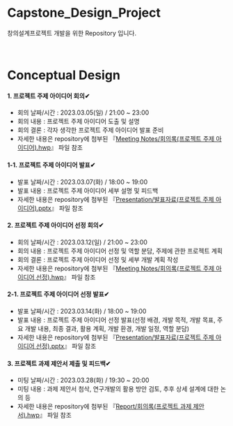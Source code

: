 # Capstone_Design_Project
창의설계프로젝트 개발을 위한 Repository 입니다.

<br/>

<h1>Conceptual Design</h1>

#### 1. 프로젝트 주제 아이디어 회의✔
- 회의 날짜/시간 : 2023.03.05(일) / 21:00 ~ 23:00
- 회의 내용 : 프로젝트 주제 아이디어 도출 및 설명
- 회의 결론 : 각자 생각한 프로젝트 주제 아이디어 발표 준비
- 자세한 내용은 repository에 첨부된 『[Meeting Notes/회의록(프로젝트 주제 아이디어).hwp](https://github.com/Min-su-Jeong/Capstone_Design_Project/tree/main/Meeting%20Notes)』 파일 참조

#### 1-1. 프로젝트 주제 아이디어 발표✔
- 발표 날짜/시간 : 2023.03.07(화) / 18:00 ~ 19:00
- 발표 내용 : 프로젝트 주제 아이디어 세부 설명 및 피드백
- 자세한 내용은 repository에 첨부된 『[Presentation/발표자료(프로젝트 주제 아이디어).pptx](https://github.com/Min-su-Jeong/Capstone_Design_Project/tree/main/Presentation)』 파일 참조

#### 2. 프로젝트 주제 아이디어 선정 회의✔
- 회의 날짜/시간 : 2023.03.12(일) / 21:00 ~ 23:00
- 회의 내용 : 프로젝트 주제 아이디어 선정 및 역할 분담, 주제에 관한 프로젝트 계획
- 회의 결론 : 프로젝트 주제 아이디어 선정 및 세부 개발 계획 작성
- 자세한 내용은 repository에 첨부된 『[Meeting Notes/회의록(프로젝트 주제 아이디어 선정).hwp](https://github.com/Min-su-Jeong/Capstone_Design_Project/tree/main/Meeting%20Notes)』 파일 참조

#### 2-1. 프로젝트 주제 아이디어 선정 발표✔
- 발표 날짜/시간 : 2023.03.14(화) / 18:00 ~ 19:00
- 발표 내용 : 프로젝트 주제 아이디어 선정 발표(선정 배경, 개발 목적, 개발 목표, 주요 개발 내용, 최종 결과, 활용 계획, 개발 환경, 개발 일정, 역할 분담)
- 자세한 내용은 repository에 첨부된 『[Presentation/발표자료(프로젝트 주제 아이디어 선정).pptx](https://github.com/Min-su-Jeong/Capstone_Design_Project/tree/main/Presentation)』 파일 참조

#### 3. 프로젝트 과제 제안서 제출 및 피드백✔
- 미팅 날짜/시간 : 2023.03.28(화) / 19:30 ~ 20:00
- 미팅 내용 : 과제 제안서 첨삭, 연구개발의 활용 방안 검토, 추후 상세 설계에 대한 논의 등
- 자세한 내용은 repository에 첨부된 『[Report/회의록(프로젝트 과제 제안서).hwp](https://github.com/Min-su-Jeong/Capstone_Design_Project/tree/main/Report)』 파일 참조
